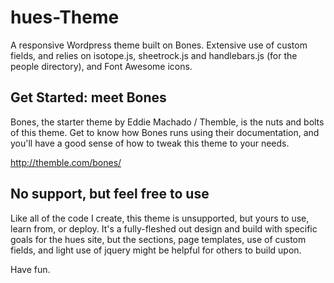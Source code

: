 # hues-Theme
A responsive Wordpress theme built on Bones. Extensive use of custom fields, 
and relies on isotope.js, sheetrock.js and handlebars.js (for the people directory),
and Font Awesome icons.
    
## Get Started: meet Bones

Bones, the starter theme by Eddie Machado / Themble, is the nuts and bolts of this theme. 
Get to know how Bones runs using their documentation, and you'll have a good sense of how
to tweak this theme to your needs.

http://themble.com/bones/

## No support, but feel free to use

Like all of the code I create, this theme is unsupported, but yours to use, learn from, or deploy. 
It's a fully-fleshed out design and build with specific goals for the hues site, but the sections,
page templates, use of custom fields, and light use of jquery might be helpful for others to build
upon. 

Have fun.
